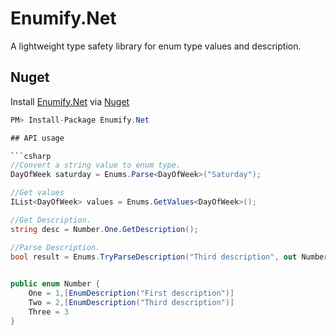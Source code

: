 # Enumify.Net
A lightweight type safety library for enum type values and description.

## Nuget
Install [Enumify.Net](https://www.nuget.org/packages/Enumify.Net/) via [Nuget](https://www.nuget.org/packages/Enumify.Net/)
```csharp
PM> Install-Package Enumify.Net

## API usage

```csharp
//Convert a string value to enum type.
DayOfWeek saturday = Enums.Parse<DayOfWeek>("Saturday");

//Get values
IList<DayOfWeek> values = Enums.GetValues<DayOfWeek>();

//Get Description.
string desc = Number.One.GetDescription();

//Parse Description.
bool result = Enums.TryParseDescription("Third description", out Number number);
 

public enum Number {
    One = 1,[EnumDescription("First description")]
    Two = 2,[EnumDescription("Third description")]
    Three = 3
}

```
